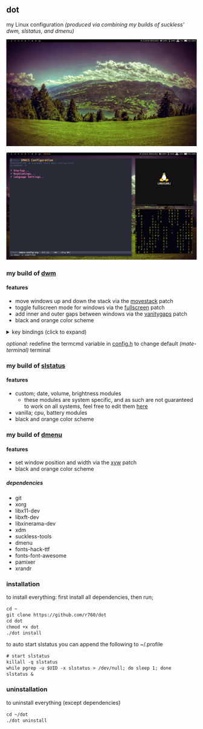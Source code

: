 ## dot

my Linux configuration
<em>(produced via combining my builds of suckless' dwm, slstatus, and dmenu)</em>

![Picture 1](screenshots/dot_01.jpg)

![Picture 2](screenshots/dot_02.jpg)

### my build of [dwm](https://dwm.suckless.org/)

#### features
- move windows up and down the stack via the [movestack](https://dwm.suckless.org/patches/movestack/) patch
- toggle fullscreen mode for windows via the [fullscreen](https://dwm.suckless.org/patches/fullscreen/) patch
- add inner and outer gaps between windows via the [vanitygaps](https://dwm.suckless.org/patches/vanitygaps/) patch
- black and orange color scheme

<details>

<summary>
 key bindings (click to expand)
</summary>

##### Basics
<table>
<thead>
<tr>
<th>Key Binding</th>
<th>Function</th>
</tr>
</thead>
<tbody>

<tr>
<td>Super + p</td>
<td>spawn dmenu</td>
</tr>

<tr>
<td>Super + Return</td>
<td>spawn <strong>mate-terminal</strong></td>
</tr>

<tr>
<td>Super + Shift + e</td>
<td>quit dwm</td>
</tr>

<tr>
<td>Super + Shift + q</td>
<td>kill active window</td>
</tr>

<tr>
<td>Super + 0</td>
<td>view all tags</td>
</tr>

<tr>
<td>Super + [1-9]</td>
<td>go to selected tag</td>
</tr>

<tr>
<td>Super + Tab</td>
<td>jump to previous tag</td>
</tr>

</tbody>
</table>

##### Master Window
<table>
<thead>
<tr>
<th>Key Binding</th>
<th>Function</th>
</tr>
</thead>
<tbody>

<tr>
<td>Super + i</td>
<td>increase the number of master windows</td>
</tr>

<tr>
<td>Super + d</td>
<td>decrease the number of master windows</td>
</tr>

<tr>
<td>Super + l</td>
<td>increase the size of master windows</td>
</tr>

<tr>
<td>Super + h</td>
<td>decrease the size of master windows</td>
</tr>

</tbody>
</table>

##### Active Window
<table>
<thead>
<tr>
<th>Key Binding</th>
<th>Function</th>
</tr>
</thead>
<tbody>

<tr>
<td>Super + j</td>
<td>shift window focus down the stack</td>
</tr>

<tr>
<td>Super + k</td>
<td>shift window focus up the stack</td>
</tr>

<tr>
<td>Super + Shift + j</td>
<td>move the active window down the stack</td>
</tr>

<tr>
<td>Super + Shift + k</td>
<td>move the active window up the stack</td>
</tr>

<tr>
<td>Super + Shift + 0</td>
<td>make the active window visible on all tags</td>
</tr>

<tr>
<td>Super + Shift + [1-9]</td>
<td>move the active window to the selected tag</td>
</tr>

<tr>
<td>Super + f</td>
<td>toggle fullscreen</td>
</tr>

</tbody>
</table>

##### Gaps
<table>
<thead>
<tr>
<th>Key Binding</th>
<th>Function</th>
</tr>
</thead>
<tbody>

<tr>
<td>Super + Shift + l</td>
<td>increase gap size</td>
</tr>

<tr>
<td>Super + Shift + h</td>
<td>decrease gap size</td>
</tr>

<tr>
<td>Super + g</td>
<td>toggle gaps</td>
</tr>

<tr>
<td>Super + Shift + g</td>
<td>set gaps to default size</td>
</tr>

</tbody>
</table>

##### Other
<table>
<thead>
<tr>
<th>Key Binding</th>
<th>Function</th>
</tr>
</thead>
<tbody>

<tr>
<td>Super + b</td>
<td>toggle status bar</td>
</tr>

<tr>
<td>Super + Space</td>
<td>switch layouts</td>
</tr>

<tr>
<td>Super + Shift + Space</td>
<td>float active window</td>
</tr>

</tbody>
</table>

 </details>

<em>optional:</em> redefine the termcmd variable in [config.h](dwm/config.h) to change default <em>(mate-terminal)</em> terminal

### my build of [slstatus](https://tools.suckless.org/slstatus/)

#### features
- custom; date, volume, brightness modules 
	* these modules are system specific, and as such are not guaranteed to work
	  on all systems, feel free to edit them [here](slstatus/config.h)
- vanilla; cpu, battery modules
- black and orange color scheme

### my build of [dmenu](https://tools.suckless.org/dmenu/)

#### features
- set window position and width via the [xyw](https://tools.suckless.org/dmenu/patches/xyw/) patch
- black and orange color scheme

##### dependencies
<ul>
	<li>git</li>
	<li>xorg</li>
	<li>libx11-dev</li>
	<li>libxft-dev</li>
	<li>libxinerama-dev</li>
	<li>xdm</li>
	<li>suckless-tools</li>
	<li>dmenu</li>
	<li>fonts-hack-ttf</li>
	<li>fonts-font-awesome</li>
	<li>pamixer</li>
	<li>xrandr</li>
</ul>

### installation
to install everything: first install all dependencies, then run;

```
cd ~
git clone https://github.com/r760/dot
cd dot
chmod +x dot
./dot install
```

to auto start slstatus you can append the following to ~/.profile
```
# start slstatus
killall -q slstatus
while pgrep -u $UID -x slstatus > /dev/null; do sleep 1; done
slstatus &
```
### uninstallation
to uninstall everything (except dependencies)
```
cd ~/dot
./dot uninstall
```
